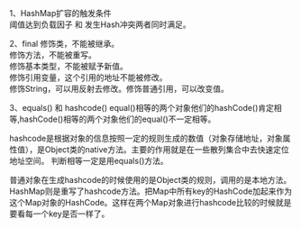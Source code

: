1、HashMap扩容的触发条件  
阈值达到负载因子 和 发生Hash冲突两者同时满足。  

2、final
修饰类，不能被继承。  
修饰方法，不能被重写。  
修饰基本类型，不能被赋予新值。  
修饰引用变量，这个引用的地址不能被修改。  
修饰String，可以用反射去修改。修饰普通引用，可以改变值。  

3、equals() 和 hashcode()
equal()相等的两个对象他们的hashCode()肯定相等,hashCode()相等的两个对象他们的equal()不一定相等。

hashcode是根据对象的信息按照一定的规则生成的数值（对象存储地址，对象属性值），是Object类的native方法。主要的作用就是在一些散列集合中去快速定位地址空间。
判断相等一定是用equals()方法。

普通对象在生成hashcode的时候使用的是Object类的规则，调用的是本地方法。
HashMap则是重写了hashcode方法。把Map中所有key的HashCode加起来作为这个Map对象的HashCode。这样在两个Map对象进行hashcode比较的时候就是要看每一个key是否一样了。





